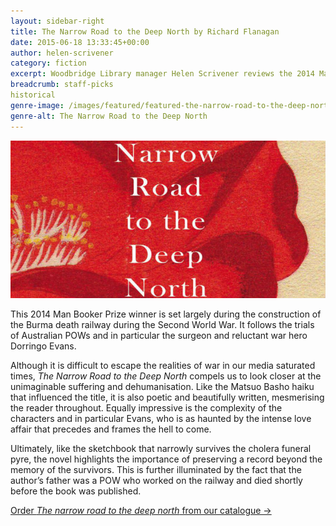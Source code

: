 ```yaml
---
layout: sidebar-right
title: The Narrow Road to the Deep North by Richard Flanagan
date: 2015-06-18 13:33:45+00:00
author: helen-scrivener
category: fiction
excerpt: Woodbridge Library manager Helen Scrivener reviews the 2014 Man Booker Prize winner, <cite>The narrow road to the deep north</cite>.
breadcrumb: staff-picks
historical
genre-image: /images/featured/featured-the-narrow-road-to-the-deep-north-genre.jpg
genre-alt: The Narrow Road to the Deep North
---
```

![The narrow road to the deep north by Richard Flanagan](/images/featured/featured-the-narrow-road-to-the-deep-north.jpg)

This 2014 Man Booker Prize winner is set largely during the construction of the Burma death railway during the Second World War. It follows the trials of Australian POWs and in particular the surgeon and reluctant war hero Dorringo Evans.

Although it is difficult to escape the realities of war in our media saturated times, <cite>The Narrow Road to the Deep North</cite> compels us to look closer at the unimaginable suffering and dehumanisation. Like the Matsuo Basho haiku that influenced the title, it is also poetic and beautifully written, mesmerising the reader throughout. Equally impressive is the complexity of the characters and in particular Evans, who is as haunted by the intense love affair that precedes and frames the hell to come.

Ultimately, like the sketchbook that narrowly survives the cholera funeral pyre, the novel highlights the importance of preserving a record beyond the memory of the survivors. This is further illuminated by the fact that the author’s father was a POW who worked on the railway and died shortly before the book was published.

[Order <cite>The narrow road to the deep north</cite> from our catalogue →](https://suffolk.spydus.co.uk/cgi-bin/spydus.exe/ENQ/OPAC/BIBENQ/30041207?QRY=CTIBIB%3C%20IRN(39261069)&QRYTEXT=The%20narrow%20road%20to%20the%20deep%20north)
